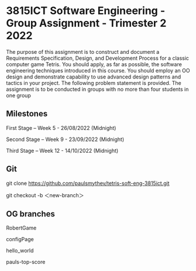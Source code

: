 # 3815ICT Software Engineering - Group Assignment - Trimester 2 2022

The purpose of this assignment is to construct and document a Requirements
Specification, Design, and Development Process for a classic computer game Tetris. You
should apply, as far as possible, the software engineering techniques introduced in this
course. You should employ an OO design and demonstrate capability to use advanced
design patterns and tactics in your project. The following problem statement is provided.
The assignment is to be conducted in groups with no more than four students in one
group

## Milestones
First Stage – Week 5 - 26/08/2022 (Midnight)

Second Stage – Week 9 - 23/09/2022 (Midnight)

Third Stage – Week 12 -  14/10/2022 (Midnight)

## Git
git clone https://github.com/paulsmythev/tetris-soft-eng-3815ict.git

git checkout -b ＜new-branch＞

## OG branches
RobertGame

configPage

hello_world

pauls-top-score

